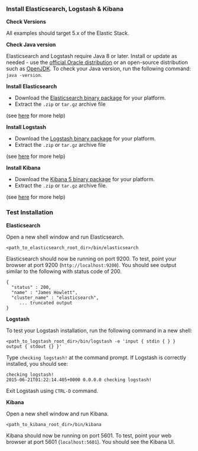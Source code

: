 ### Install Elasticsearch, Logstash & Kibana

**Check Versions**

All examples should target 5.x of the Elastic Stack.

**Check Java version**

Elasticsearch and Logstash require Java 8 or later. Install or update as needed - use the [official Oracle distribution](http://www.oracle.com/technetwork/java/javase/downloads/index.html) or an open-source distribution such as [OpenJDK](http://openjdk.java.net/). To check your Java version, run the following command: `java -version`.

**Install Elasticsearch**
*	Download the [Elasticsearch binary package](https://www.elastic.co/downloads/elasticsearch) for your platform.
*	Extract the `.zip` or `tar.gz` archive file

(see [here](https://www.elastic.co/guide/en/elasticsearch/reference/current/_installation.html) for more help)

**Install Logstash**
* Download the [Logstash binary package](https://www.elastic.co/downloads/logstash) for your platform.
* Extract the `.zip` or `tar.gz` archive file 

(see [here](https://www.elastic.co/guide/en/logstash/current/getting-started-with-logstash.html) for more help)

**Install Kibana**
-	Download the [Kibana 5 binary package](https://www.elastic.co/downloads/kibana) for your platform.
-	Extract the `.zip` or `tar.gz` archive file.

(see [here](https://www.elastic.co/guide/en/kibana/current/setup.html) for more help)

### Test Installation

**Elasticsearch**

Open a new shell window and run Elasticsearch. 
```Shell
<path_to_elasticsearch_root_dir>/bin/elasticsearch 
```
Elasticsearch should now be running on port 9200. To test, point your browser at port 9200 (`http://localhost:9200`). You should see output similar to the following with status code of 200. 

```
{
  "status" : 200,
  "name" : "James Howlett",
  "cluster_name" : "elasticsearch",
     ... truncated output 
}
```

**Logstash**

To test your Logstash installation, run the following command in a new shell:
```shell
<path_to_logstash_root_dir>/bin/logstash -e 'input { stdin { } } output { stdout {} }'
```

Type `checking logstash!` at the command prompt. If Logstash is correctly installed, you should see:

```shell
checking logstash!
2015-06-21T01:22:14.405+0000 0.0.0.0 checking logstash!
```
Exit Logstash using `CTRL-D` command.

**Kibana**

Open a new shell window and run Kibana. 
```Shell
<path_to_kibana_root_dir>/bin/kibana 
```
Kibana should now be running on port 5601. To test, point your web browser at port 5601 (`localhost:5601`). You should see the Kibana UI.





